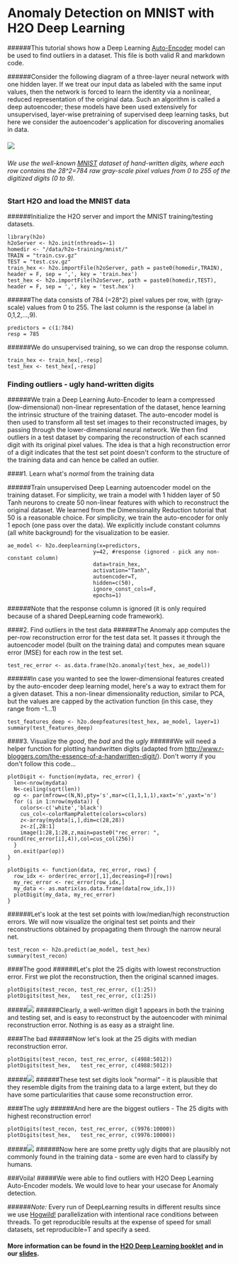 # Anomaly Detection on MNIST with H2O Deep Learning

######This tutorial shows how a Deep Learning [Auto-Encoder](http://en.wikipedia.org/wiki/Autoencoder) model can be used to find outliers in a dataset. This file is both valid R and markdown code.

######Consider the following diagram of a three-layer neural network with one hidden layer. If we treat our input data as labeled with the same input values, then the network is forced to learn the identity via a nonlinear, reduced representation of the original data. Such an algorithm is called a deep autoencoder; these models have been used extensively for unsupervised, layer-wise pretraining of supervised deep learning tasks, but here we consider the autoencoder's application for discovering anomalies in data.

##### ![](images/autoencoder.png)

###### We use the well-known [MNIST](http://yann.lecun.com/exdb/mnist/) dataset of hand-written digits, where each row contains the 28^2=784 raw gray-scale pixel values from 0 to 255 of the digitized digits (0 to 9).

### Start H2O and load the MNIST data

######Initialize the H2O server and import the MNIST training/testing datasets.

    library(h2o)
    h2oServer <- h2o.init(nthreads=-1)
    homedir <- "/data/h2o-training/mnist/"
    TRAIN = "train.csv.gz"
    TEST = "test.csv.gz"
    train_hex <- h2o.importFile(h2oServer, path = paste0(homedir,TRAIN), header = F, sep = ',', key = 'train.hex')
    test_hex <- h2o.importFile(h2oServer, path = paste0(homedir,TEST), header = F, sep = ',', key = 'test.hex')

######The data consists of 784 (=28^2) pixel values per row, with (gray-scale) values from 0 to 255. The last column is the response (a label in 0,1,2,...,9).

    predictors = c(1:784)
    resp = 785

######We do unsupervised training, so we can drop the response column.

    train_hex <- train_hex[,-resp]
    test_hex <- test_hex[,-resp]

### Finding outliers - ugly hand-written digits
######We train a Deep Learning Auto-Encoder to learn a compressed (low-dimensional) non-linear representation of the dataset, hence learning the intrinsic structure of the training dataset. The auto-encoder model is then used to transform all test set images to their reconstructed images, by passing through the lower-dimensional neural network. We then find outliers in a test dataset by comparing the reconstruction of each scanned digit with its original pixel values. The idea is that a high reconstruction error of a digit indicates that the test set point doesn't conform to the structure of the training data and can hence be called an outlier.

####1. Learn what's *normal* from the training data

######Train unsupervised Deep Learning autoencoder model on the training dataset. For simplicity, we train a model with 1 hidden layer of 50 Tanh neurons to create 50 non-linear features with which to reconstruct the original dataset.  We learned from the Dimensionality Reduction tutorial that 50 is a reasonable choice. For simplicity, we train the auto-encoder for only 1 epoch (one pass over the data). We explicitly include constant columns (all white background) for the visualization to be easier.

    ae_model <- h2o.deeplearning(x=predictors,
                               y=42, #response (ignored - pick any non-constant column)
                               data=train_hex,
                               activation="Tanh",
                               autoencoder=T,
                               hidden=c(50),
                               ignore_const_cols=F,
                               epochs=1)

######Note that the response column is ignored (it is only required because of a shared DeepLearning code framework).

####2. Find outliers in the test data
######The Anomaly app computes the per-row reconstruction error for the test data set. It passes it through the autoencoder model (built on the training data) and computes mean square error (MSE) for each row in the test set.

    test_rec_error <- as.data.frame(h2o.anomaly(test_hex, ae_model))


######In case you wanted to see the lower-dimensional features created by the auto-encoder deep learning model, here's a way to extract them for a given dataset. This a non-linear dimensionality reduction, similar to PCA, but the values are capped by the activation function (in this case, they range from -1...1)

    test_features_deep <- h2o.deepfeatures(test_hex, ae_model, layer=1)
    summary(test_features_deep)

####3. Visualize the *good*, the *bad* and the *ugly*
######We will need a helper function for plotting handwritten digits (adapted from http://www.r-bloggers.com/the-essence-of-a-handwritten-digit/). Don't worry if you don't follow this code...

    plotDigit <- function(mydata, rec_error) {
      len<-nrow(mydata)
      N<-ceiling(sqrt(len))
      op <- par(mfrow=c(N,N),pty='s',mar=c(1,1,1,1),xaxt='n',yaxt='n')
      for (i in 1:nrow(mydata)) {
        colors<-c('white','black')
        cus_col<-colorRampPalette(colors=colors)
        z<-array(mydata[i,],dim=c(28,28))
        z<-z[,28:1]
        image(1:28,1:28,z,main=paste0("rec_error: ", round(rec_error[i],4)),col=cus_col(256))
      }
      on.exit(par(op))
    }

    plotDigits <- function(data, rec_error, rows) {
      row_idx <- order(rec_error[,1],decreasing=F)[rows]
      my_rec_error <- rec_error[row_idx,]
      my_data <- as.matrix(as.data.frame(data[row_idx,]))
      plotDigit(my_data, my_rec_error)
    }

######Let's look at the test set points with low/median/high reconstruction errors. We will now visualize the original test set points and their reconstructions obtained by propagating them through the narrow neural net.

    test_recon <- h2o.predict(ae_model, test_hex)
    summary(test_recon)

####The good
######Let's plot the 25 digits with lowest reconstruction error. First we plot the reconstruction, then the original scanned images.

    plotDigits(test_recon, test_rec_error, c(1:25))
    plotDigits(test_hex,   test_rec_error, c(1:25))

#####![](images/good_both.png)
######Clearly, a well-written digit 1 appears in both the training and testing set, and is easy to reconstruct by the autoencoder with minimal reconstruction error. Nothing is as easy as a straight line.

####The bad
######Now let's look at the 25 digits with median reconstruction error.

    plotDigits(test_recon, test_rec_error, c(4988:5012))
    plotDigits(test_hex,   test_rec_error, c(4988:5012))

#####![](images/bad_both.png)
######These test set digits look "normal" - it is plausible that they resemble digits from the training data to a large extent, but they do have some particularities that cause some reconstruction error.

####The ugly
######And here are the biggest outliers - The 25 digits with highest reconstruction error!

    plotDigits(test_recon, test_rec_error, c(9976:10000))
    plotDigits(test_hex,   test_rec_error, c(9976:10000))

#####![](images/ugly_both.png)
######Now here are some pretty ugly digits that are plausibly not commonly found in the training data - some are even hard to classify by humans.

###Voila!
#####We were able to find outliers with H2O Deep Learning Auto-Encoder models. We would love to hear your usecase for Anomaly detection.

######*Note:* Every run of DeepLearning results in different results since we use [Hogwild!](http://www.eecs.berkeley.edu/~brecht/papers/hogwildTR.pdf) parallelization with intentional race conditions between threads.  To get reproducible results at the expense of speed for small datasets, set reproducible=T and specify a seed.

#### More information can be found in the [H2O Deep Learning booklet](https://t.co/kWzyFMGJ2S) and in our [slides](http://www.slideshare.net/0xdata/presentations).
